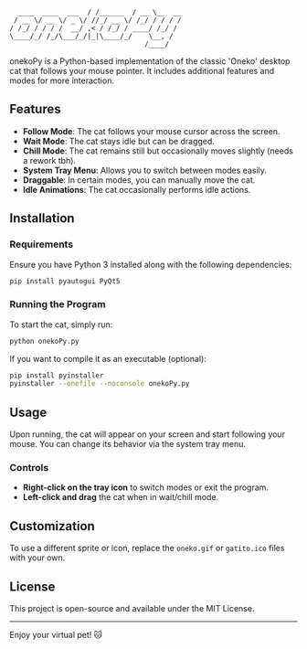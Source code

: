 ```                    __         ____       
  ____  ____  ___  / /______  / __ \__  __
 / __ \/ __ \/ _ \/ //_/ __ \/ /_/ / / / /
/ /_/ / / / /  __/ ,< / /_/ / ____/ /_/ / 
\____/_/ /_/\___/_/|_|\____/_/    \__, /  
                                 /____/    
```                                               
onekoPy is a Python-based implementation of the classic 'Oneko' desktop cat that follows your mouse pointer. It includes additional features and modes for more interaction.

## Features
- **Follow Mode**: The cat follows your mouse cursor across the screen.
- **Wait Mode**: The cat stays idle but can be dragged.
- **Chill Mode**: The cat remains still but occasionally moves slightly (needs a rework tbh).
- **System Tray Menu**: Allows you to switch between modes easily.
- **Draggable**: In certain modes, you can manually move the cat.
- **Idle Animations**: The cat occasionally performs idle actions.

## Installation

### Requirements
Ensure you have Python 3 installed along with the following dependencies:
```sh
pip install pyautogui PyQt5
```

### Running the Program
To start the cat, simply run:
```sh
python onekoPy.py
```

If you want to compile it as an executable (optional):
```sh
pip install pyinstaller
pyinstaller --onefile --noconsole onekoPy.py
```

## Usage
Upon running, the cat will appear on your screen and start following your mouse. You can change its behavior via the system tray menu.

### Controls
- **Right-click on the tray icon** to switch modes or exit the program.
- **Left-click and drag** the cat when in wait/chill mode.

## Customization
To use a different sprite or icon, replace the `oneko.gif` or `gatito.ico` files with your own.

## License
This project is open-source and available under the MIT License.

---
Enjoy your virtual pet! 🐱
